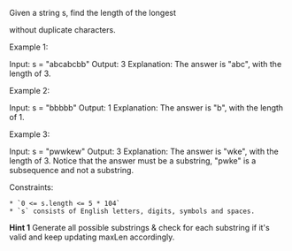 Given a string s, find the length of the longest

without duplicate characters.

 

Example 1:

Input: s = "abcabcbb"
Output: 3
Explanation: The answer is "abc", with the length of 3.

Example 2:

Input: s = "bbbbb"
Output: 1
Explanation: The answer is "b", with the length of 1.

Example 3:

Input: s = "pwwkew"
Output: 3
Explanation: The answer is "wke", with the length of 3.
Notice that the answer must be a substring, "pwke" is a subsequence and not a substring.

 

Constraints:

    * `0 <= s.length <= 5 * 104`
    * `s` consists of English letters, digits, symbols and spaces.


**Hint 1**
Generate all possible substrings & check for each substring if it's valid and keep updating maxLen accordingly.
